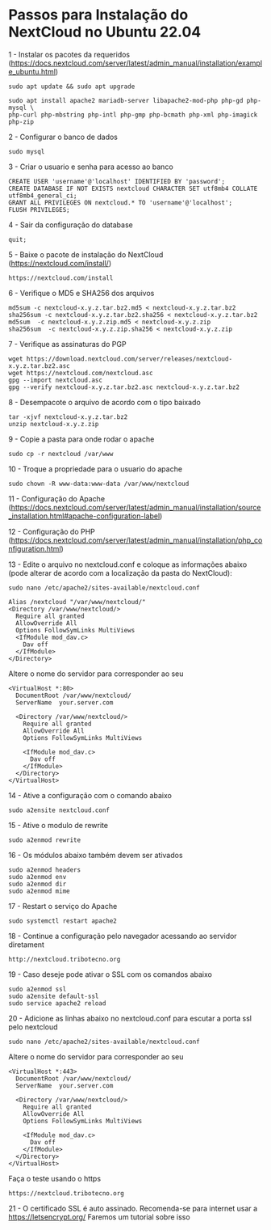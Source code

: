 # Passos para Instalação do NextCloud no Ubuntu 22.04

1 - Instalar os pacotes da requeridos (https://docs.nextcloud.com/server/latest/admin_manual/installation/example_ubuntu.html)
```
sudo apt update && sudo apt upgrade
```
```
sudo apt install apache2 mariadb-server libapache2-mod-php php-gd php-mysql \
php-curl php-mbstring php-intl php-gmp php-bcmath php-xml php-imagick php-zip
```
2 - Configurar o banco de dados
```
sudo mysql
```
3 - Criar o usuario e senha para acesso ao banco
```
CREATE USER 'username'@'localhost' IDENTIFIED BY 'password';
CREATE DATABASE IF NOT EXISTS nextcloud CHARACTER SET utf8mb4 COLLATE utf8mb4_general_ci;
GRANT ALL PRIVILEGES ON nextcloud.* TO 'username'@'localhost';
FLUSH PRIVILEGES;
```
4 - Sair da configuração do database
```
quit;
```
5 - Baixe o pacote de instalação do NextCloud (https://nextcloud.com/install/)
```
https://nextcloud.com/install
```
6 - Verifique o MD5 e SHA256 dos arquivos
```
md5sum -c nextcloud-x.y.z.tar.bz2.md5 < nextcloud-x.y.z.tar.bz2
sha256sum -c nextcloud-x.y.z.tar.bz2.sha256 < nextcloud-x.y.z.tar.bz2
md5sum  -c nextcloud-x.y.z.zip.md5 < nextcloud-x.y.z.zip
sha256sum  -c nextcloud-x.y.z.zip.sha256 < nextcloud-x.y.z.zip
```
7 - Verifique as assinaturas do PGP
```
wget https://download.nextcloud.com/server/releases/nextcloud-x.y.z.tar.bz2.asc
wget https://nextcloud.com/nextcloud.asc
gpg --import nextcloud.asc
gpg --verify nextcloud-x.y.z.tar.bz2.asc nextcloud-x.y.z.tar.bz2
```
8 - Desempacote o arquivo de acordo com o tipo baixado
```
tar -xjvf nextcloud-x.y.z.tar.bz2
unzip nextcloud-x.y.z.zip
```
9 - Copie a pasta para onde rodar o apache
```
sudo cp -r nextcloud /var/www
```
10 - Troque a propriedade para o usuario do apache
```
sudo chown -R www-data:www-data /var/www/nextcloud
```
11 - Configuração do Apache (https://docs.nextcloud.com/server/latest/admin_manual/installation/source_installation.html#apache-configuration-label)

12 - Configuração do PHP (https://docs.nextcloud.com/server/latest/admin_manual/installation/php_configuration.html)

13 - Edite o arquivo no nextcloud.conf e coloque as informações abaixo (pode alterar de acordo com a localização da pasta do NextCloud):
```
sudo nano /etc/apache2/sites-available/nextcloud.conf
```
```
Alias /nextcloud "/var/www/nextcloud/"
<Directory /var/www/nextcloud/>
  Require all granted
  AllowOverride All
  Options FollowSymLinks MultiViews
  <IfModule mod_dav.c>
    Dav off
  </IfModule>
</Directory>
```
Altere o nome do servidor para corresponder ao seu
```
<VirtualHost *:80>
  DocumentRoot /var/www/nextcloud/
  ServerName  your.server.com

  <Directory /var/www/nextcloud/>
    Require all granted
    AllowOverride All
    Options FollowSymLinks MultiViews

    <IfModule mod_dav.c>
      Dav off
    </IfModule>
  </Directory>
</VirtualHost>
```
14 - Ative a configuração com o comando abaixo
```
sudo a2ensite nextcloud.conf
```
15 - Ative o modulo de rewrite
```
sudo a2enmod rewrite
```
16 - Os módulos abaixo também devem ser ativados
```
sudo a2enmod headers
sudo a2enmod env
sudo a2enmod dir
sudo a2enmod mime
```
17 - Restart o serviço do Apache
```
sudo systemctl restart apache2
```
18 - Continue a configuração pelo navegador acessando ao servidor diretament
```
http://nextcloud.tribotecno.org
```
19 - Caso deseje pode ativar o SSL com os comandos abaixo
```
sudo a2enmod ssl
sudo a2ensite default-ssl
sudo service apache2 reload
```
20 - Adicione as linhas abaixo no nextcloud.conf para escutar a porta ssl pelo nextcloud
```
sudo nano /etc/apache2/sites-available/nextcloud.conf
```
Altere o nome do servidor para corresponder ao seu
```
<VirtualHost *:443>
  DocumentRoot /var/www/nextcloud/
  ServerName  your.server.com

  <Directory /var/www/nextcloud/>
    Require all granted
    AllowOverride All
    Options FollowSymLinks MultiViews

    <IfModule mod_dav.c>
      Dav off
    </IfModule>
  </Directory>
</VirtualHost>
```
Faça o teste usando o https
```
https://nextcloud.tribotecno.org
```
21 - O certificado SSL é auto assinado. Recomenda-se para internet usar a https://letsencrypt.org/ Faremos um tutorial sobre isso

